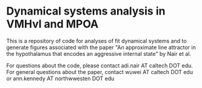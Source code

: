 # Dynamical systems analysis in VMHvl and MPOA

This is a repository of code for analyses of fit dynamical systems and to generate figures associated with the paper "An approximate line attractor in the hypothalamus that encodes an aggressive internal state" by Nair et al.

For questions about the code, please contact adi.nair AT caltech DOT edu.
For general questions about the paper, contact wuwei AT caltech DOT edu or ann.kennedy AT northwwesten DOT edu

